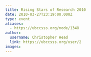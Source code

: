 ```yaml
---
title: Rising Stars of Research 2010 
date: 2010-03-27T23:19:00.000Z
type: event
aliases:
  - https://ubccsss.org/node/1348
author:
  username: Christopher Head
  link: https://ubccsss.org/user/2
images:
---
```


